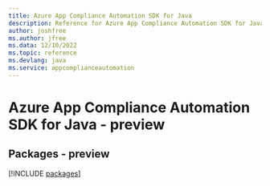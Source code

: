 ```yaml
---
title: Azure App Compliance Automation SDK for Java
description: Reference for Azure App Compliance Automation SDK for Java
author: joshfree
ms.author: jfree
ms.data: 12/10/2022
ms.topic: reference
ms.devlang: java
ms.service: appcomplianceautomation
---
```

# Azure App Compliance Automation SDK for Java - preview
## Packages - preview
[!INCLUDE [packages](app-compliance-automation-index.md)]